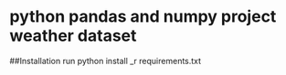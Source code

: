 # python pandas and numpy project weather dataset

##Installation
run python install _r requirements.txt
